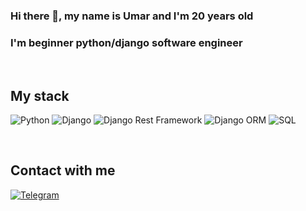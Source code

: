 ### Hi there 👋, my name is Umar and I'm 20 years old 
### I'm beginner python/django software engineer

&nbsp;
## My stack
![Python](https://img.shields.io/badge/Python-111111?style=plastic&logo=Python&logoColor=84941f)
![Django](https://img.shields.io/badge/Django-111111?style=plastic&logo=Django&logoColor=009900)
![Django Rest Framework](https://img.shields.io/badge/DRF-111111?style=plastic&logo=Django&logoColor=009900)
![Django ORM](https://img.shields.io/badge/ORM-111111?style=plastic&logo=Django&logoColor=009900)
![SQL](https://img.shields.io/badge/SQL-111111?style=plastic&logo=PostgreSQL)

&nbsp; 
## Contact with me
[![Telegram](https://img.shields.io/badge/Telegram-111111?style=plastic&logo=Telegram&logoColor=27A0D9)](https://t.me/gammo05)



